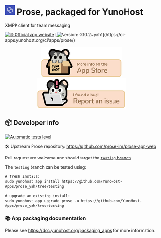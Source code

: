 <!--
N.B.: This README was automatically generated by <https://github.com/YunoHost/apps_tools/blob/main/readme_generator>
It shall NOT be edited by hand.
-->

<h1>
  <img src="https://raw.githubusercontent.com/YunoHost/apps/main/logos/prose.png" width="32px" alt="Logo of Prose">
  Prose, packaged for YunoHost
</h1>

XMPP client for team messaging

[![🌐 Official app website](https://img.shields.io/badge/Official_app_website-darkgreen?style=for-the-badge)](https://prose.org/)
[![Version: 0.10.2~ynh1](https://img.shields.io/badge/Version-0.10.2~ynh1-rgba(0,150,0,1)?style=for-the-badge)](https://ci-apps.yunohost.org/ci/apps/prose/)

<div align="center">
<a href="https://apps.yunohost.org/app/prose"><img height="100px" src="https://github.com/YunoHost/yunohost-artwork/raw/refs/heads/main/badges/neopossum-badges/badge_more_info_on_the_appstore.svg"/></a>
<a href="https://github.com/YunoHost-Apps/prose_ynh/issues"><img height="100px" src="https://github.com/YunoHost/yunohost-artwork/raw/refs/heads/main/badges/neopossum-badges/badge_report_an_issue.svg"/></a>
</div>

## 📦 Developer info

[![Automatic tests level](https://apps.yunohost.org/badge/cilevel/prose)](https://ci-apps.yunohost.org/ci/apps/prose/)

🛠️ Upstream Prose repository: <https://github.com/prose-im/prose-app-web>

Pull request are welcome and should target the [`testing` branch](https://github.com/YunoHost-Apps/prose_ynh/tree/testing).

The `testing` branch can be tested using:
```
# fresh install:
sudo yunohost app install https://github.com/YunoHost-Apps/prose_ynh/tree/testing

# upgrade an existing install:
sudo yunohost app upgrade prose -u https://github.com/YunoHost-Apps/prose_ynh/tree/testing
```

### 📚 App packaging documentation

Please see <https://doc.yunohost.org/packaging_apps> for more information.